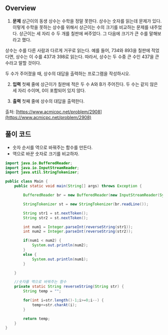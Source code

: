 ## Overview
1. **문제**
상근이의 동생 상수는 수학을 정말 못한다. 상수는 숫자를 읽는데 문제가 있다. 이렇게 수학을 못하는 상수를 위해서 상근이는 수의 크기를 비교하는 문제를 내주었다. 상근이는 세 자리 수 두 개를 칠판에 써주었다. 그 다음에 크기가 큰 수를 말해보라고 했다.

상수는 수를 다른 사람과 다르게 거꾸로 읽는다. 예를 들어, 734와 893을 칠판에 적었다면, 상수는 이 수를 437과 398로 읽는다. 따라서, 상수는 두 수중 큰 수인 437을 큰 수라고 말할 것이다.

두 수가 주어졌을 때, 상수의 대답을 출력하는 프로그램을 작성하시오.

2. **입력**
첫째 줄에 상근이가 칠판에 적은 두 수 A와 B가 주어진다. 두 수는 같지 않은 세 자리 수이며, 0이 포함되어 있지 않다.

3. **출력**
첫째 줄에 상수의 대답을 출력한다.

출처: [https://www.acmicpc.net/problem/2908](https://www.acmicpc.net/problem/2908)

## 풀이 코드
- 숫자 순서를 역으로 바꿔주는 함수를 만든다.
- 역으로 바꾼 숫자로 크기를 비교하자.

```java
import java.io.BufferedReader;
import java.io.InputStreamReader;
import java.util.StringTokenizer;

public class Main {
	public static void main(String[] args) throws Exception {

		BufferedReader br = new BufferedReader(new InputStreamReader(System.in));

		StringTokenizer st = new StringTokenizer(br.readLine());

		String str1 = st.nextToken();
		String str2 = st.nextToken();

		int num1 = Integer.parseInt(reverseString(str1));
		int num2 = Integer.parseInt(reverseString(str2));

		if(num1 < num2) {
			System.out.println(num2);
		}
		else {
			System.out.println(num1);
		}

	}

	//숫자를 역으로 바꿔주는 함수
	private static String reverseString(String str) {
		String temp = "";

		for(int i=str.length()-1;i>=0;i--) {
			temp+=str.charAt(i);
		}

		return temp;
	}
}
```

